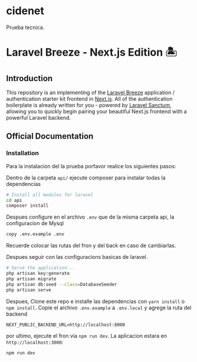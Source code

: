 # cidenet
Prueba tecnica.

# Laravel Breeze - Next.js Edition 🏝️

## Introduction

This repository is an implementing of the [Laravel Breeze](https://laravel.com/docs/starter-kits) application / authentication starter kit frontend in [Next.js](https://nextjs.org). All of the authentication boilerplate is already written for you - powered by [Laravel Sanctum](https://laravel.com/docs/sanctum), allowing you to quickly begin pairing your beautiful Next.js frontend with a powerful Laravel backend.

## Official Documentation

### Installation

Para la instalacion del la prueba porfavor realice los siguientes pasos:

Dentro de la carpeta `api/` ejecute composer para instalar todas la dependencias

```bash
# Install all modules for laravel
cd api
composer install
```
Despues configure en el archivo `.env` que de la misma carpeta api, la configuracion de Mysql

```bash
copy .env.example .env
```
Recuerde colocar las rutas del fron y del back en caso de cambiarlas.
 
Despues seguir con las configuracions basicas de laravel.
```bash
# Serve the application...
php artisan key:generate
php artisan migrate
php artisan db:seed --class=DatabaseSeeder
php artisan serve
```

Despues, Clone este repo e installe las dependencias con  `yarn install` o `npm install`.  Copie el archivo `.env.example` a `.env.local` y agrege la ruta del backend

```
NEXT_PUBLIC_BACKEND_URL=http://localhost:8000
```

por ultimo, ejecute el fron via  `npm run dev`. La aplicacion estara en  `http://localhost:3000`:

```
npm run dev
```